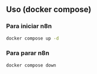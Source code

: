 ## Uso (docker compose)

### Para iniciar n8n

```sh
docker compose up -d
```

### Para parar n8n

```sh
docker compose down
```